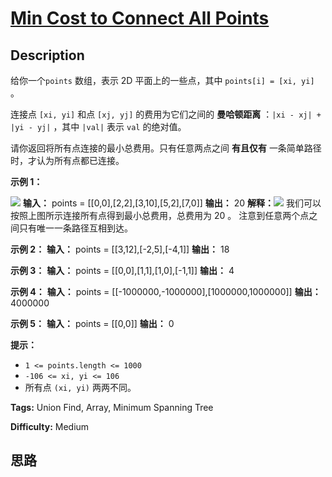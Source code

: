 # [Min Cost to Connect All Points][title]

## Description

给你一个`points` 数组，表示 2D 平面上的一些点，其中 `points[i] = [xi, yi]` 。

连接点 `[xi, yi]` 和点 `[xj, yj]` 的费用为它们之间的 **曼哈顿距离**  ：`|xi - xj| + |yi - yj|` ，其中
`|val|` 表示 `val` 的绝对值。

请你返回将所有点连接的最小总费用。只有任意两点之间 **有且仅有**  一条简单路径时，才认为所有点都已连接。



**示例 1：**

![](https://assets.leetcode.com/uploads/2020/08/26/d.png)
            **输入：** points = [[0,0],[2,2],[3,10],[5,2],[7,0]]    **输出：** 20    **解释：**![](https://assets.leetcode.com/uploads/2020/08/26/c.png)    我们可以按照上图所示连接所有点得到最小总费用，总费用为 20 。    注意到任意两个点之间只有唯一一条路径互相到达。    

**示例 2：**
            **输入：** points = [[3,12],[-2,5],[-4,1]]    **输出：** 18    

**示例 3：**
            **输入：** points = [[0,0],[1,1],[1,0],[-1,1]]    **输出：** 4    

**示例 4：**
            **输入：** points = [[-1000000,-1000000],[1000000,1000000]]    **输出：** 4000000    

**示例 5：**
            **输入：** points = [[0,0]]    **输出：** 0    



**提示：**

  * `1 <= points.length <= 1000`
  * `-106 <= xi, yi <= 106`
  * 所有点 `(xi, yi)` 两两不同。


**Tags:** Union Find, Array, Minimum Spanning Tree

**Difficulty:** Medium

## 思路

[title]: https://leetcode-cn.com/problems/min-cost-to-connect-all-points
